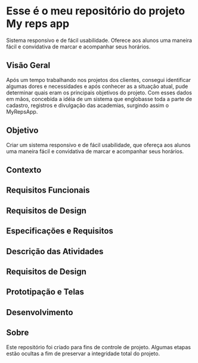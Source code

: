 <!--
![](https://github.com/Diegojfsr/JavaScript_Projects_Beginners/blob/main/Imagens/Capa_Projetos_JavaScript.jpg)
-->
# Esse é o meu repositório do projeto My reps app
Sistema responsivo e de fácil usabilidade. Oferece aos alunos uma maneira fácil e convidativa de marcar e acompanhar seus horários.

## Visão Geral
Após um tempo trabalhando nos projetos dos clientes, consegui identificar algumas dores e necessidades
e após conhecer as a situação atual, pude determinar quais eram os principais objetivos do projeto.
Com esses dados em mãos, concebida a idéia de um sistema que englobasse toda a parte de cadastro, 
registros e divulgação das academias, surgindo assim o MyRepsApp.

## Objetivo
Criar um sistema responsivo e de fácil usabilidade, que ofereça aos alunos
uma maneira fácil e convidativa de marcar e acompanhar seus horários.

## Contexto

## Requisitos Funcionais

## Requisitos de Design

## Especificações e Requisitos

## Descrição das Atividades

## Requisitos de Design

## Prototipação e Telas

## Desenvolvimento



## Sobre
Este repositório foi criado para fins de controle de projeto. Algumas etapas estão ocultas a fim de preservar a integridade total do projeto.





